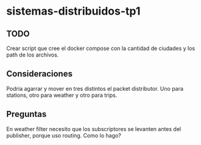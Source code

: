 # sistemas-distribuidos-tp1

## TODO
Crear script que cree el docker compose con la cantidad de ciudades y los path de los archivos.

## Consideraciones

Podria agarrar y mover en tres distintos el packet distributor. Uno para stations, otro para weather y otro para trips.

## Preguntas

En weather filter necesito que los subscriptores se levanten antes del publisher, porque uso routing. Como lo hago?

